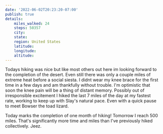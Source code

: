 ```yaml
---
date: '2022-06-02T20:23:20-07:00'
publish: true
details:
    miles_walked: 24
    steps: 50357
    city:
    state:
    region: United States
    latitude:
    longitude:
    altitude:
---
```

Todays hiking was nice but like most others out here im looking forward to the completion of the desert. Even still there was only a couple miles of extreme heat before a social siesta. I didnt wear my knee brace for the first time in a few days and am thankfully without trouble. I'm optimistic that soon the knee pain will be a thing of distant memory. Possibly out of irresponsible excitement I hiked the last 7 miles of the day at my fastest rate, working to keep up with Slay's natural pace. Even with a quick pause to meet Bowser the toad lizard.

Today marks the completion of one month of hiking! Tomorrow I reach 500 miles. That's significantly more time and miles than I've previously hiked collectively. Jeez.